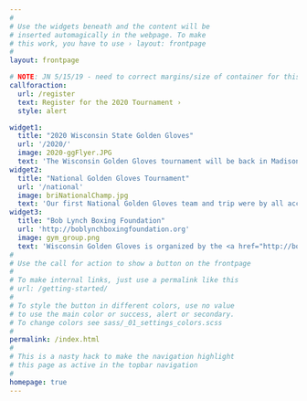 ```yaml
---
#
# Use the widgets beneath and the content will be
# inserted automagically in the webpage. To make
# this work, you have to use › layout: frontpage
#
layout: frontpage

# NOTE: JN 5/15/19 - need to correct margins/size of container for this - it is too tall - look in _layouts/frontpage.html
callforaction:
  url: /register
  text: Register for the 2020 Tournament ›
  style: alert

widget1:
  title: "2020 Wisconsin State Golden Gloves"
  url: '/2020/'
  image: 2020-ggFlyer.JPG
  text: 'The Wisconsin Golden Gloves tournament will be back in Madison this year after a great tournament in 2019! Read more information here, or check out photos and videos in the links above.'
widget2:
  title: "National Golden Gloves Tournament"
  url: '/national'
  image: briNationalChamp.jpg
  text: 'Our first National Golden Gloves team and trip were by all accounts a huge success. We had 3 in the semi finals, and Briana winning in the finals to bring home a Championship belt! Way to go represent Bri!! The new Wisconsin Golden Gloves is on the map and getting recognized.'
widget3:
  title: "Bob Lynch Boxing Foundation"
  url: 'http://boblynchboxingfoundation.org'
  image: gym_group.png
  text: 'Wisconsin Golden Gloves is organized by the <a href="http://boblynchboxingfoundation.org">Bob Lynch Boxing Foundation</a>, a 501(c)3 non-profit that promotes amateur boxing in Wisconsin'
#
# Use the call for action to show a button on the frontpage
#
# To make internal links, just use a permalink like this
# url: /getting-started/
#
# To style the button in different colors, use no value
# to use the main color or success, alert or secondary.
# To change colors see sass/_01_settings_colors.scss
#
permalink: /index.html
#
# This is a nasty hack to make the navigation highlight
# this page as active in the topbar navigation
#
homepage: true
---
```


<!-- <div id="videoModal" class="reveal-modal large" data-reveal="">
  <div class="flex-video widescreen vimeo" style="display: block;">
    <iframe width="1280" height="720" src="https://www.youtube.com/embed/3b5zCFSmVvU" frameborder="0" allowfullscreen></iframe>
  </div>
  <a class="close-reveal-modal">&#215;</a>
</div> -->
